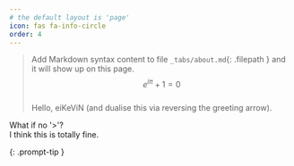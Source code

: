 ```yaml
---
# the default layout is 'page'
icon: fas fa-info-circle
order: 4
---
```


> Add Markdown syntax content to file `_tabs/about.md`{: .filepath } and it will show up on this page.\
> $$e^{i\pi} + 1 = 0$$\
> Hello, eiKeViN (and dualise this via reversing the greeting arrow).

What if no '>'?\
I think this is totally fine.

{: .prompt-tip }
